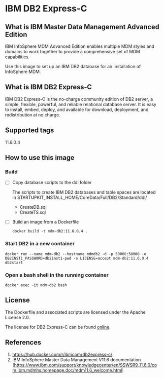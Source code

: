 # IBM DB2 Express-C

## What is IBM Master Data Management Advanced Edition

IBM InfoSphere MDM Advanced Edition enables multiple MDM styles and domains to work together to provide a comprehensive set of MDM capabilities.

Use this image to set up an IBM DB2 database for an installation of InfoSphere MDM.

## What is IBM DB2 Express-C

IBM DB2 Express-C is the no-charge community edition of DB2 server, a simple, flexible, powerful, and reliable relational database server. 
It is easy to install, embed, deploy, and available for download, deployment, and redistribution at no charge.

## Supported tags

11.6.0.4

## How to use this image

### Build

- [ ] Copy database scripts to the ddl folder

	The scripts to create IBM DB2 databases and table spaces are located in STARTUPKIT_INSTALL_HOME/CoreData/Full/DB2/Standard/ddl/
	* CreateDB.sql
	* CreateTS.sql

- [ ] Build an image from a Dockerfile

	```
	docker build -t mdm-db2:11.6.0.4 .
	```

### Start DB2 in a new container

```
docker run --name mdm-db2 --hostname mdmdb2 -d -p 50000:50000 -e DB2INST1_PASSWORD=db2inst1-pwd -e LICENSE=accept mdm-db2:11.6.0.4 db2start
```

### Open a bash shell in the running container

```
docker exec -it mdm-db2 bash
```

## License

The Dockerfile and associated scripts are licensed under the Apache License 2.0. 

The license for DB2 Express-C can be found [online](http://www-03.ibm.com/software/sla/sladb.nsf/displaylis/5DF1EE126832D3F185257DAB0064BEFA?OpenDocument).

## References

1. https://hub.docker.com/r/ibmcom/db2express-c/
2. IBM InfoSphere Master Data Management V11.6 documentation (https://www.ibm.com/support/knowledgecenter/en/SSWSR9_11.6.0/com.ibm.mdmhs.homepage.doc/mdm11.6_welcome.html)
